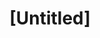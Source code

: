 ---
pid: PT90
title: "[Untitled]"
location_transcription: Norris Square Park
zipcode: 
outside_phl: 
neighborhood: 
age: 
age_range: 
instagram: 
image_file_name: PT_90.jpg
proposal_transcription: 
topic: Unknown
topic_summary: '0'
type: Other No Form
keywords_other: 
credit: Elijah B
image_labels: 
twitter: 
facebook: 
permalink: "/monuments/pt90/"
layout: item-page
---